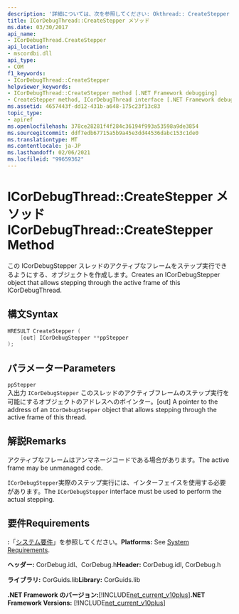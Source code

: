 ```yaml
---
description: '詳細については、次を参照してください: Okthread:: CreateStepper メソッド'
title: ICorDebugThread::CreateStepper メソッド
ms.date: 03/30/2017
api_name:
- ICorDebugThread.CreateStepper
api_location:
- mscordbi.dll
api_type:
- COM
f1_keywords:
- ICorDebugThread::CreateStepper
helpviewer_keywords:
- ICorDebugThread::CreateStepper method [.NET Framework debugging]
- CreateStepper method, ICorDebugThread interface [.NET Framework debugging]
ms.assetid: 4657443f-dd12-431b-a648-175c23f13c83
topic_type:
- apiref
ms.openlocfilehash: 378ce28281f4f284c36194f993a53598a9de3854
ms.sourcegitcommit: ddf7edb67715a5b9a45e3dd44536dabc153c1de0
ms.translationtype: MT
ms.contentlocale: ja-JP
ms.lasthandoff: 02/06/2021
ms.locfileid: "99659362"
---
```

# <a name="icordebugthreadcreatestepper-method"></a><span data-ttu-id="6e3ae-103">ICorDebugThread::CreateStepper メソッド</span><span class="sxs-lookup"><span data-stu-id="6e3ae-103">ICorDebugThread::CreateStepper Method</span></span>

<span data-ttu-id="6e3ae-104">この ICorDebugStepper スレッドのアクティブなフレームをステップ実行できるようにする、オブジェクトを作成します。</span><span class="sxs-lookup"><span data-stu-id="6e3ae-104">Creates an ICorDebugStepper object that allows stepping through the active frame of this ICorDebugThread.</span></span>  
  
## <a name="syntax"></a><span data-ttu-id="6e3ae-105">構文</span><span class="sxs-lookup"><span data-stu-id="6e3ae-105">Syntax</span></span>  
  
```cpp  
HRESULT CreateStepper (  
    [out] ICorDebugStepper **ppStepper  
);  
```  
  
## <a name="parameters"></a><span data-ttu-id="6e3ae-106">パラメーター</span><span class="sxs-lookup"><span data-stu-id="6e3ae-106">Parameters</span></span>  

 `ppStepper`  
 <span data-ttu-id="6e3ae-107">入出力 `ICorDebugStepper` このスレッドのアクティブフレームのステップ実行を可能にするオブジェクトのアドレスへのポインター。</span><span class="sxs-lookup"><span data-stu-id="6e3ae-107">[out] A pointer to the address of an `ICorDebugStepper` object that allows stepping through the active frame of this thread.</span></span>  
  
## <a name="remarks"></a><span data-ttu-id="6e3ae-108">解説</span><span class="sxs-lookup"><span data-stu-id="6e3ae-108">Remarks</span></span>  

 <span data-ttu-id="6e3ae-109">アクティブなフレームはアンマネージコードである場合があります。</span><span class="sxs-lookup"><span data-stu-id="6e3ae-109">The active frame may be unmanaged code.</span></span>  
  
 <span data-ttu-id="6e3ae-110">`ICorDebugStepper`実際のステップ実行には、インターフェイスを使用する必要があります。</span><span class="sxs-lookup"><span data-stu-id="6e3ae-110">The `ICorDebugStepper` interface must be used to perform the actual stepping.</span></span>  
  
## <a name="requirements"></a><span data-ttu-id="6e3ae-111">要件</span><span class="sxs-lookup"><span data-stu-id="6e3ae-111">Requirements</span></span>  

 <span data-ttu-id="6e3ae-112">**:**「[システム要件](../../get-started/system-requirements.md)」を参照してください。</span><span class="sxs-lookup"><span data-stu-id="6e3ae-112">**Platforms:** See [System Requirements](../../get-started/system-requirements.md).</span></span>  
  
 <span data-ttu-id="6e3ae-113">**ヘッダー:** CorDebug.idl、CorDebug.h</span><span class="sxs-lookup"><span data-stu-id="6e3ae-113">**Header:** CorDebug.idl, CorDebug.h</span></span>  
  
 <span data-ttu-id="6e3ae-114">**ライブラリ:** CorGuids.lib</span><span class="sxs-lookup"><span data-stu-id="6e3ae-114">**Library:** CorGuids.lib</span></span>  
  
 <span data-ttu-id="6e3ae-115">**.NET Framework のバージョン:**[!INCLUDE[net_current_v10plus](../../../../includes/net-current-v10plus-md.md)]</span><span class="sxs-lookup"><span data-stu-id="6e3ae-115">**.NET Framework Versions:** [!INCLUDE[net_current_v10plus](../../../../includes/net-current-v10plus-md.md)]</span></span>
